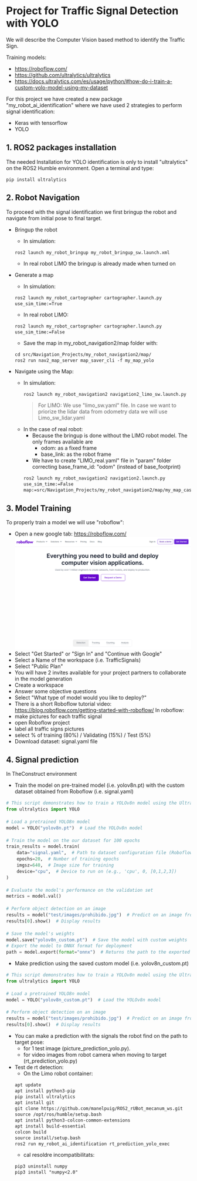 # Project for Traffic Signal Detection with YOLO

We will describe the Computer Vision based method to identify the Traffic Sign.

Training models: 
- https://roboflow.com/
- https://github.com/ultralytics/ultralytics
- https://docs.ultralytics.com/es/usage/python/#how-do-i-train-a-custom-yolo-model-using-my-dataset

For this project we have created a new package "my_robot_ai_identification" where we have used 2 strategies to perform signal identification:
- Keras with tensorflow
- YOLO 

## **1. ROS2 packages installation**

The needed Installation for YOLO identification is only to install "ultralytics" on the ROS2 Humble environment. Open a terminal and type:
````shell
pip install ultralytics
````

## **2. Robot Navigation**

To proceed with the signal identification we first bringup the robot and navigate from initial pose to final target.

- Bringup the robot
    - In simulation:
    ````shell
    ros2 launch my_robot_bringup my_robot_bringup_sw.launch.xml
    ````
    - In real robot LIMO the bringup is already made when turned on

- Generate a map
    - In simulation:
    ````shell
    ros2 launch my_robot_cartographer cartographer.launch.py use_sim_time:=True
    ````
    - In real robot LIMO:
    ````shell
    ros2 launch my_robot_cartographer cartographer.launch.py use_sim_time:=False
    ````
    - Save the map in my_robot_navigation2/map folder with:
    ````shell
    cd src/Navigation_Projects/my_robot_navigation2/map/
    ros2 run nav2_map_server map_saver_cli -f my_map_yolo
    ````
- Navigate using the Map:
    - In simulation:
        ````bash
        ros2 launch my_robot_navigation2 navigation2_limo_sw.launch.py
        ````
        >For LIMO: We use "limo_sw.yaml" file. In case we want to priorize the lidar data from odometry data we will use Limo_sw_lidar.yaml
    - In the case of real robot:
        - Because the bringup is done without the LIMO robot model. The only frames available are
            - odom: as a fixed frame
            - base_link: as the robot frame
        - We have to create "LIMO_real.yaml" file in "param" folder correcting base_frame_id: "odom" (instead of base_footprint)
        ````shell
        ros2 launch my_robot_navigation2 navigation2.launch.py use_sim_time:=False map:=src/Navigation_Projects/my_robot_navigation2/map/my_map_casa.yaml
        ````

## **3. Model Training**

To properly train a model we will use "roboflow":
- Open a new google tab: https://roboflow.com/
    ![](./Images/07_Yolo/01_roboflow.png)
- Select "Get Started" or "Sign In" and "Continue with Google"
- Select a Name of the workspace (i.e. TrafficSignals)
- Select "Public Plan"
- You will have 2 invites available for your project partners to collaborate in the model generation
- Create a workspace
- Answer some objective questions
- Select "What type of model would you like to deploy?"
- There is a short Roboflow tutorial video: https://blog.roboflow.com/getting-started-with-roboflow/
In roboflow:
- make pictures for each traffic signal
- open Roboflow project
- label all traffic signs pictures
- select % of training (80%) / Validating (15%) / Test (5%)
- Download dataset: signal.yaml file

## **4. Signal prediction**

In TheConstruct environment
- Train the model on pre-trained model (i.e. yolov8n.pt) with the custom dataset obtained from Roboflow (i.e. signal.yaml)

````python
# This script demonstrates how to train a YOLOv8n model using the Ultralytics YOLO library.
from ultralytics import YOLO

# Load a pretrained YOLO8n model
model = YOLO("yolov8n.pt")  # Load the YOLOv8n model

# Train the model on the our dataset for 100 epochs
train_results = model.train(
    data="signal.yaml",  # Path to dataset configuration file (Roboflow dataset)
    epochs=20,  # Number of training epochs
    imgsz=640,  # Image size for training
    device="cpu",  # Device to run on (e.g., 'cpu', 0, [0,1,2,3])
)

# Evaluate the model's performance on the validation set
metrics = model.val()

# Perform object detection on an image
results = model("test/images/prohibido.jpg")  # Predict on an image from test set
results[0].show()  # Display results

# Save the model's weights
model.save("yolov8n_custom.pt")  # Save the model with custom weights
# Export the model to ONNX format for deployment
path = model.export(format="onnx")  # Returns the path to the exported model
````
- Make prediction using the saved custom model (i.e. yolov8n_custom.pt)

````python
# This script demonstrates how to train a YOLOv8n model using the Ultralytics YOLO library.
from ultralytics import YOLO

# Load a pretrained YOLO8n model
model = YOLO("yolov8n_custom.pt")  # Load the YOLOv8n model

# Perform object detection on an image
results = model("test/images/prohibido.jpg")  # Predict on an image from test set
results[0].show()  # Display results
````
- You can make a prediction with the signals the robot find on the path to target pose:
    - for 1 test image (picture_prediction_yolo.py). 
    - for video images from robot camera when moving to target (rt_prediction_yolo.py)
- Test de rt detection:
    - On the Limo robot container:
    ````shell
    apt update
    apt install python3-pip
    pip install ultralytics
    apt install git
    git clone https://github.com/manelpuig/ROS2_rUBot_mecanum_ws.git
    source /opt/ros/humble/setup.bash
    apt install python3-colcon-common-extensions
    apt install build-essential
    colcon build
    source install/setup.bash
    ros2 run my_robot_ai_identification rt_prediction_yolo_exec
    ````
    - cal resoldre incompatibilitats:
    ````shell
    pip3 uninstall numpy
    pip3 install "numpy<2.0"
    ````
    